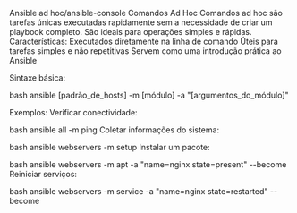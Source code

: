 Ansible ad hoc/ansible-console
Comandos Ad Hoc
Comandos ad hoc são tarefas únicas executadas rapidamente sem a necessidade de criar um playbook completo. São ideais para operações simples e rápidas.
Características:
Executados diretamente na linha de comando
Úteis para tarefas simples e não repetitivas
Servem como uma introdução prática ao Ansible

Sintaxe básica:

bash
ansible [padrão_de_hosts] -m [módulo] -a "[argumentos_do_módulo]"

Exemplos:
Verificar conectividade:

bash
ansible all -m ping
Coletar informações do sistema:

bash
ansible webservers -m setup
Instalar um pacote:

bash
ansible webservers -m apt -a "name=nginx state=present" --become
Reiniciar serviços:

bash
ansible webservers -m service -a "name=nginx state=restarted" --become
